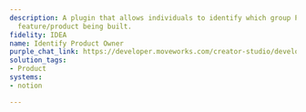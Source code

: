 ```yaml
---
description: A plugin that allows individuals to identify which group PM owns which
  feature/product being built.
fidelity: IDEA
name: Identify Product Owner
purple_chat_link: https://developer.moveworks.com/creator-studio/developer-tools/purple-chat?conversation=%7B%22startTimestamp%22%3A%2211%3A43+AM%22%2C%22messages%22%3A%5B%7B%22role%22%3A%22user%22%2C%22parts%22%3A%5B%7B%22richText%22%3A%22Who+is+the+PM+for+the+For+Rent+By+Owner+tool%3F%22%7D%5D%7D%2C%7B%22role%22%3A%22assistant%22%2C%22parts%22%3A%5B%7B%22reasoningSteps%22%3A%5B%7B%22status%22%3A%22success%22%2C%22richText%22%3A%22Searches+Notion+project+tracking+for+the+PM+assigned+to+the+%27For+Rent+By+Owner%27+tool.%22%7D%5D%7D%2C%7B%22richText%22%3A%22Emma+Clark+is+the+current+PM+for+the+For+Rent+By+Owner+tool.%22%7D%2C%7B%22richText%22%3A%22%3Cb%3EProject%3A+For+Rent+By+Owner%3C%2Fb%3E%3Cbr%3E%3Cb%3EPM%3A+%3C%2Fb%3EEmma+Clark%3Cbr%3E%3Cb%3EStatus%3A+%3C%2Fb%3EIn+Progress%22%7D%5D%7D%5D%7D
solution_tags:
- Product
systems:
- notion

---
```

